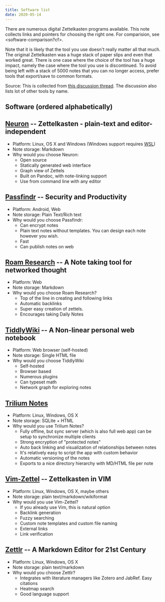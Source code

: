 ```yaml
---
title: Software list
date: 2020-05-14
---
```


There are numerous digital Zettelkasten programs available. This note collects
links and pointers for choosing the right one. For comparision, see <software-comparison?cf>.

Note that it is likely that the tool you use doesn't really matter all that much. The original Zettelkasten was a huge stack of paper slips and even that worked great. There is one case where the choice of the tool has a huge impact, namely the case where the tool you use is discontinued. To avoid being left with a stack of 5000 notes that you can no longer access, prefer tools that export/save to common formats.

Source: This is collected from [this discussion thread](https://www.reddit.com/r/Zettelkasten/comments/flygc4/lets_build_a_list_of_zettelkasten_software/). The discussion also lists lot of other tools by name.

## Software (ordered alphabetically)

## [Neuron](https://neuron.zettel.page/) -- Zettelkasten - plain-text and editor-independent
* Platform: Linux, OS X and Windows (Windows support requires [WSL](https://docs.microsoft.com/en-us/windows/wsl/install-win10))
* Note storage: Markdown
* Why would you choose Neuron:
  * Open source
  * Statically generated web interface
  * Graph view of Zettels
  * Built on Pandoc, with note-linking support
  * Use from command line with any editor


## [Passfindr](https://passfindr.com) -- Security and Productivity
* Platform: Android, Web
* Note storage: Plain Text/Rich text
* Why would you choose Passfindr:
    * Can encrypt notes
    * Plain text notes without templates. You can
        design each note however you wish.
    * Fast
    * Can publish notes on web


## [Roam Research](https://roamresearch.com) -- A Note taking tool for networked thought
* Platform: Web
* Note storage: Markdown
* Why would you choose Roam Research?
    * Top of the line in creating and following links
    * Automatic backlinks
    * Super easy creation of zettels.
    * Encourages taking Daily Notes


## [TiddlyWiki](https://tiddlywiki.com) -- A Non-linear personal web notebook
* Platform: Web browser (self-hosted)
* Note storage: Single HTML file
* Why would you choose TiddlyWiki
    * Self-hosted
    * Browser based
    * Numerous plugins
    * Can typeset math
    * Network graph for exploring notes


## [Trilium Notes](https://github.com/zadam/trilium)
* Platform: Linux, Windows, OS X
* Note storage: SQLite + HTML
* Why would you use Trilium Notes?
    * Fully offline, but sync server (which is also full web app) can be setup to synchronize multiple clients
    * Strong encryption of "protected notes"
    * Auto back linking and visualization of relationships between notes
    * It's relatively easy to script the app with custom behavior
    * Automatic versioning of the notes
    * Exports to a nice directory hierarchy with MD/HTML file per note
  

## [Vim-Zettel](https://github.com/michal-h21/vim-zettel) -- Zettelkasten in VIM
* Platform: Linux, Windows, OS X, maybe others
* Note storage: plain text/markdown/wikiformat
* Why would you use Vim-Zettel?
    * If you already use Vim, this is natural option
    * Backlink generation 
    * Fuzzy searching
    * Custom note templates and custom file naming
    * External links
    * Link verification


## [Zettlr](https://zettlr.com) -- A Markdown Editor for 21st Century
* Platform: Linux, Windows, OS X 
* Note storage: plain text/markdown
* Why would you choose Zettlr?
    * Integrates with literature managers like Zotero and JabRef. Easy
      citations
    * Heatmap search
    * Good language support
